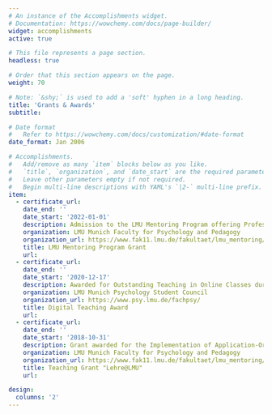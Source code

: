 ```yaml
---
# An instance of the Accomplishments widget.
# Documentation: https://wowchemy.com/docs/page-builder/
widget: accomplishments
active: true

# This file represents a page section.
headless: true

# Order that this section appears on the page.
weight: 70

# Note: `&shy;` is used to add a 'soft' hyphen in a long heading.
title: 'Grants & Awards'
subtitle:

# Date format
#   Refer to https://wowchemy.com/docs/customization/#date-format
date_format: Jan 2006

# Accomplishments.
#   Add/remove as many `item` blocks below as you like.
#   `title`, `organization`, and `date_start` are the required parameters.
#   Leave other parameters empty if not required.
#   Begin multi-line descriptions with YAML's `|2-` multi-line prefix.
item:
  - certificate_url:
    date_end: ''
    date_start: '2022-01-01'
    description: Admission to the LMU Mentoring Program offering Professional and Financial Support for Researchers in Early Career Stages
    organization: LMU Munich Faculty for Psychology and Pedagogy
    organization_url: https://www.fak11.lmu.de/fakultaet/lmu_mentoring/index.html
    title: LMU Mentoring Program Grant
    url:
  - certificate_url:
    date_end: ''
    date_start: '2020-12-17'
    description: Awarded for Outstanding Teaching in Online Classes during the Corona Pandemic
    organization: LMU Munich Psychology Student Council
    organization_url: https://www.psy.lmu.de/fachpsy/
    title: Digital Teaching Award
    url:
  - certificate_url:
    date_end: ''
    date_start: '2018-10-31'
    description: Grant awarded for the Implementation of Application-Oriented Teaching Projects
    organization: LMU Munich Faculty for Psychology and Pedagogy 
    organization_url: https://www.fak11.lmu.de/fakultaet/lmu_mentoring/index.html
    title: Teaching Grant "Lehre@LMU"
    url:

design:
  columns: '2'
---
```

